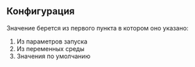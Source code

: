 ## Конфигурация
Значение берется из первого пункта в котором оно указано:
1. Из параметров запуска
2. Из переменных среды
3. Значения по умолчанию
